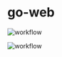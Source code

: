 # go-web

<div  styles="inline-block">

![workflow](https://github.com/kevinjone25/go-web/actions/workflows/ci.yml/badge.svg)
</div>
<div styles="inline-block">

![workflow](https://github.com/kevinjone25/go-web/actions/workflows/cd.yml/badge.svg)

</div>
